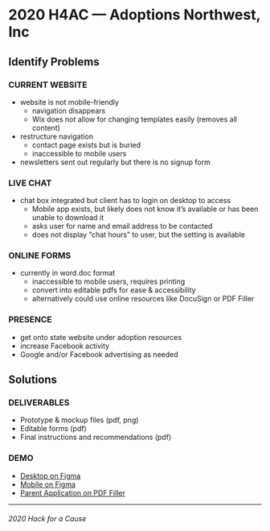 # 2020 H4AC — Adoptions Northwest, Inc

## Identify Problems
### CURRENT WEBSITE
- website is not mobile-friendly
  - navigation disappears
  - Wix does not allow for changing templates easily (removes all content)
- restructure navigation 
  - contact page exists but is buried
  - inaccessible to mobile users
- newsletters sent out regularly but there is no signup form 

### LIVE CHAT 
- chat box integrated but client has to login on desktop to access
  - Mobile app exists, but likely does not know it’s available or has been unable to download it
  - asks user for name and email address to be contacted 
  - does not display “chat hours” to user, but the setting is available

### ONLINE FORMS
- currently in word.doc format
  - inaccessible to mobile users, requires printing
  - convert into editable pdfs for ease & accessibility
  - alternatively could use online resources like DocuSign or PDF Filler
  
### PRESENCE
- get onto state website under adoption resources 
- increase Facebook activity
- Google and/or Facebook advertising as needed

## Solutions
### DELIVERABLES
- Prototype & mockup files (pdf, png)
- Editable forms (pdf)
- Final instructions and recommendations (pdf)

### DEMO
- [Desktop on Figma](https://www.figma.com/proto/51BEy27XD4YhjSFoQVDW2S/Adoptions-Northwest%2C-Inc?node-id=4%3A3&scaling=min-zoom)  
- [Mobile on Figma](https://www.figma.com/proto/51BEy27XD4YhjSFoQVDW2S/Adoptions-Northwest%2C-Inc?node-id=4%3A11&scaling=scale-down) 
- [Parent Application on PDF Filler](https://pdf.ac/yOc4P) 

---

###### 2020 Hack for a Cause
